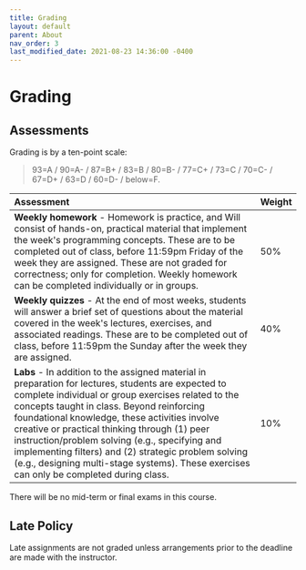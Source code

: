 ```yaml
---
title: Grading
layout: default
parent: About
nav_order: 3
last_modified_date: 2021-08-23 14:36:00 -0400
---
```


# Grading

## Assessments

Grading is by a ten-point scale:

> 93=A / 90=A- / 87=B+ / 83=B / 80=B- / 77=C+ / 73=C / 70=C- / 67=D+ / 63=D / 60=D- / below=F.

| Assessment | Weight |
|:-----------|:-------|
| **Weekly homework** - Homework is practice, and Will consist of hands-on, practical material that implement the week's programming concepts. These are to be completed out of class, before 11:59pm Friday of the week they are assigned. These are not graded for correctness; only for completion. Weekly homework can be completed individually or in groups. | 50%    |
| **Weekly quizzes** - At the end of most weeks, students will answer a brief set of questions about the material covered in the week's lectures, exercises, and associated readings. These are to be completed out of class, before 11:59pm the Sunday  after the week they are assigned. | 40%    |
| **Labs** - In addition to the assigned material in preparation for lectures, students are expected to complete individual or group exercises related to the concepts taught in class. Beyond reinforcing foundational knowledge, these activities involve creative or practical thinking through (1) peer instruction/problem solving (e.g., specifying and implementing filters) and (2) strategic problem solving (e.g., designing multi-stage systems). These exercises can only be completed during class.  | 10%    |

There will be no mid-term or final exams in this course.

## Late Policy

Late assignments are not graded unless arrangements prior to the deadline are made with the instructor. 
